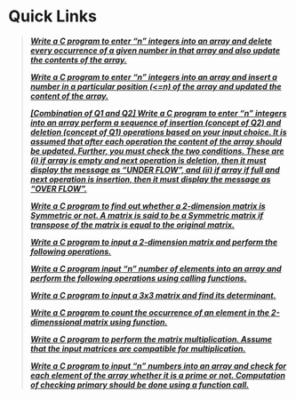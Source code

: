 # Quick Links

>***[Write a C program to enter “n” integers into an array and delete every occurrence of a given  number in that array and also update the contents of the array.  ](./delfromArray.md)***
>
>***[Write a C program to enter “n” integers into an array and insert a number in a particular  position (<=n) of the array and updated the content of the array.  ](./insertinarray.md)***
>
>***[[Combination of Q1 and Q2] Write a C program to enter “n” integers into an array  perform a sequence of insertion (concept of Q2) and deletion (concept of Q1) operations  based on your input choice. It is assumed that after each operation the content of the array  should be updated. Further, you must check the two conditions. These are (i) if array is  empty and next operation is deletion, then it must display the message as “UNDER  FLOW”, and (ii) if array if full and next operation is insertion, then it must display the  message as “OVER FLOW”. ](./del&insertonarray.md)***
>
>***[Write a C program to find out whether a 2-dimension matrix is Symmetric or not. A matrix  is said to be a Symmetric matrix if transpose of the matrix is equal to the original matrix. ](./symmetricmatrix.md)***
>
>***[Write a C program to input a 2-dimension matrix and perform the following operations.](./operationonmatrix.md)***
>
>***[Write a C program input “n” number of elements into an array and perform the following  operations using calling functions.](./performonarray.md)***
>
>***[Write a C program to input a 3x3 matrix and find its determinant.  ](./detof3by3matrix.md)***
>
>***[Write a C program to count the occurrence of an element in the 2-dimenssional matrix  using function. ](./occurenceinmatrix.md)***
>
>***[Write a C program to perform the matrix multiplication. Assume that the input matrices  are compatible for multiplication.  ](./matrixmulti.md)***
>
>***[Write a C program to input “n” numbers into an array and check for each element of the  array whether it is a prime or not. Computation of checking primary should be done using  a function call.](./primeinarray.md)***
